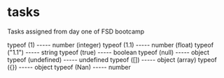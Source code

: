 # tasks
Tasks assigned from day one of FSD bootcamp

typeof (1)                ----- number (integer)
typeof (1.1)              ----- number (float)
typeof ("1.1")            ----- string
typeof (true)             ----- boolean
typeof (null)             ----- object
typeof (undefined)        ----- undefined
typeof ([])               ----- object (array)
typeof ({})               ----- object
typeof (Nan)              ----- number
